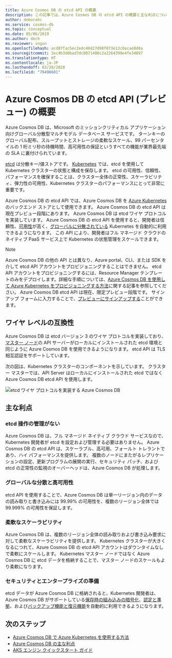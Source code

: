 ```yaml
---
title: Azure Cosmos DB の etcd API の概要
description: この記事では、Azure Cosmos DB の etcd API の概要と主な利点について説明します。
author: deborahc
ms.service: cosmos-db
ms.topic: conceptual
ms.date: 05/06/2019
ms.author: dech
ms.reviewer: sngun
ms.openlocfilehash: acd87fac5ec2edc40d27d98f073e13c0acae8d8a
ms.sourcegitcommit: 2ec4b3d0bad7dc0071400c2a2264399e4fe34897
ms.translationtype: HT
ms.contentlocale: ja-JP
ms.lasthandoff: 03/28/2020
ms.locfileid: "79498601"
---
```

# <a name="introduction-to-the-azure-cosmos-db-etcd-api-preview"></a>Azure Cosmos DB の etcd API (プレビュー) の概要

Azure Cosmos DB は、Microsoft のミッションクリティカル アプリケーション向けグローバル分散型マルチモデル データベース サービスです。 ターンキーのグローバル配布、スループットとストレージの柔軟なスケール、99 パーセンタイルの 1 桁ミリ秒の待機時間、高可用性の保証というすべての機能が業界最先端の SLA に裏付けられています。

[etcd](https://github.com/etcd-io/etcd) は分散キー/値ストアです。 [Kubernetes](https://kubernetes.io/) では、etcd を使用して Kubernetes クラスターの状態と構成を保存します。 etcd の可用性、信頼性、パフォーマンスを確保することは、クラスター全体の正常性、スケーラビリティ、弾力性の可用性、Kubernetes クラスターのパフォーマンスにとって非常に重要です。 

Azure Cosmos DB の etcd API では、Azure Cosmos DB を [Azure Kubernetes](../aks/index.yml) のバックエンド ストアとして使用できます。 Azure Cosmos DB の etcd API は現在プレビュー段階にあります。 Azure Cosmos DB は etcd ワイヤ プロトコルを実装しています。 Azure Cosmos DB の etcd API を使用すると、開発者は信頼性、[可用性](high-availability.md)が高く、[グローバルに分散されている](distribute-data-globally.md) Kubernetes を自動的に利用できるようになります。 この API により、開発者はフル マネージド クラウドのネイティブ PaaS サービス上で Kubernetes の状態管理をスケールできます。 

> [!NOTE]
> Azure Cosmos DB の他の API とは異なり、Azure portal、CLI、または SDK を介して etcd API アカウントをプロビジョニングすることはできません。 etcd API アカウントをプロビジョニングするには、Resource Manager テンプレートのみをデプロイします。詳細な手順については、[Azure Cosmos DB を使用して Azure Kubernetes をプロビジョニングする方法](bootstrap-kubernetes-cluster.md)に関する記事を参照してください。 Azure Cosmos DB etcd API は現在、限定プレビュー段階です。 サインアップ フォームに入力することで、[プレビューにサインアップする](https://aka.ms/cosmosetcdapi-signup)ことができます。

## <a name="wire-level-compatibility"></a>ワイヤ レベルの互換性

Azure Cosmos DB は etcd バージョン 3 のワイヤ プロトコルを実装しており、[マスター ノード](https://kubernetes.io/docs/concepts/overview/components/)の API サーバーがローカルにインストールされた etcd 環境と同じように Azure Cosmos DB を使用できるようになります。 etcd API は TLS 相互認証をサポートしています。 

次の図は、Kubernetes クラスターのコンポーネントを示しています。 クラスター マスターでは、API Server はローカルにインストールされた etcd ではなく Azure Cosmos DB etcd API を使用します。 

![etcd ワイヤ プロトコルを実装する Azure Cosmos DB](./media/etcd-api-introduction/etcd-api-wire-protocol.png)

## <a name="key-benefits"></a>主な利点

### <a name="no-etcd-operations-management"></a>etcd 操作の管理がない

Azure Cosmos DB は、フル マネージド ネイティブ クラウド サービスなので、Kubernetes 開発者が etcd を設定および管理する必要はありません。 Azure Cosmos DB の etcd API は、スケーラブル、高可用、フォールト トレラントであり、ハイ パフォーマンスを提供します。 複数のノードにまたがるレプリケーションの設定、更新プログラムの展開の実行、セキュリティ パッチ、および etcd の正常性の監視のオーバーヘッドは、Azure Cosmos DB が処理します。

### <a name="global-distribution--high-availability"></a>グローバルな分散と高可用性 

etcd API を使用することで、Azure Cosmos DB は単一リージョン内のデータの読み取りと書き込みには 99.99% の可用性を、複数のリージョン全体では 99.999% の可用性を保証します。 

### <a name="elastic-scalability"></a>柔軟なスケーラビリティ

Azure Cosmos DB は、複数のリージョン全体の読み取りおよび書き込み要求に対して柔軟なスケーラビリティを提供します。
Kubernetes クラスターが大きくなるにつれて、Azure Cosmos DB の etcd API アカウントはダウンタイムなしで柔軟にスケールします。 Kubernetes マスター ノードではなく Azure Cosmos DB に etcd データを格納することで、マスター ノードのスケールもより柔軟になります。 

### <a name="security--enterprise-readiness"></a>セキュリティとエンタープライズの準備

etcd データが Azure Cosmos DB に格納されると、Kubernetes 開発者は、Azure Cosmos DB がサポートしている[保存時の組み込みの暗号化](database-encryption-at-rest.md)、[認定と準拠](compliance.md)、および[バックアップ機能と復元機能](../synapse-analytics/sql-data-warehouse/backup-and-restore.md)を自動的に利用できるようになります。 

## <a name="next-steps"></a>次のステップ

* [Azure Cosmos DB で Azure Kubernetes を使用する方法](bootstrap-kubernetes-cluster.md)
* [Azure Cosmos DB の主な利点](introduction.md)
* [AKS エンジン クイックスタート ガイド](https://github.com/Azure/aks-engine/blob/master/docs/tutorials/quickstart.md)